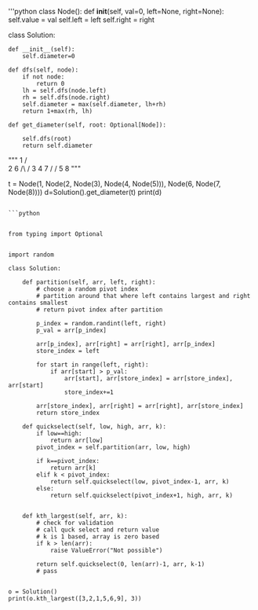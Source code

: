 '''python
class Node():
    def __init__(self, val=0, left=None, right=None):
        self.value = val 
        self.left = left
        self.right = right


class Solution:
    
    def __init__(self): 
        self.diameter=0

    def dfs(self, node):
        if not node:
            return 0
        lh = self.dfs(node.left) 
        rh = self.dfs(node.right)
        self.diameter = max(self.diameter, lh+rh)
        return 1+max(rh, lh)

    def get_diameter(self, root: Optional[Node]):

        self.dfs(root)
        return self.diameter

"""
          1
          /\
        2   6
        /\  / 
        3 4 7 
          / /
          5 8
"""

t = Node(1, Node(2, Node(3), Node(4, Node(5))), Node(6, Node(7, Node(8))))
d=Solution().get_diameter(t)
print(d)
```

```python


from typing import Optional


import random 

class Solution:

    def partition(self, arr, left, right):
        # choose a random pivot index
        # partition around that where left contains largest and right contains smallest
        # return pivot index after partition 

        p_index = random.randint(left, right)
        p_val = arr[p_index]

        arr[p_index], arr[right] = arr[right], arr[p_index]
        store_index = left 

        for start in range(left, right):
            if arr[start] > p_val:
                arr[start], arr[store_index] = arr[store_index], arr[start]
                store_index+=1
        
        arr[store_index], arr[right] = arr[right], arr[store_index]
        return store_index

    def quickselect(self, low, high, arr, k):
        if low==high:
            return arr[low]
        pivot_index = self.partition(arr, low, high)

        if k==pivot_index:
            return arr[k]
        elif k < pivot_index:
            return self.quickselect(low, pivot_index-1, arr, k)
        else:
            return self.quickselect(pivot_index+1, high, arr, k)


    def kth_largest(self, arr, k):
        # check for validation 
        # call quck select and return value
        # k is 1 based, array is zero based 
        if k > len(arr):
            raise ValueError("Not possible")
        
        return self.quickselect(0, len(arr)-1, arr, k-1)
        # pass  


o = Solution()
print(o.kth_largest([3,2,1,5,6,9], 3))

```

